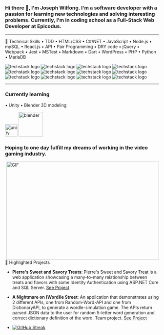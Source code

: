 
### Hi there 👋, I'm Joseph Wilfong. I'm a software developer with a passion for learning new technologies and solving interesting problems. Currently, I'm in coding school as a Full-Stack Web Developer at Epicodus.

---

🔧 Technical Skills
• TDD
• HTML/CSS
• C#/NET
• JavaScript
• Node.js
• mySQL
• React.js
• API
• Pair Programming
• DRY code
• jQuery
• Webpack
• Jest
• MSTest
• Markdown
• Dart
• WordPress
• PHP
• Python
• MariaDB


![techstack logo](https://readme-components.vercel.app/api?component=logo&logo=react&text=true&animation=spin)
![techstack logo](https://readme-components.vercel.app/api?component=logo&logo=javascript&text=true&animation=spin&&fill=58D68D)
![techstack logo](https://readme-components.vercel.app/api?component=logo&logo=csharp&text=true&animation=spin&&fill=CD5C5C)
![techstack logo](https://readme-components.vercel.app/api?component=logo&logo=.net&text=true&animation=spin&&fill=#9FE2BF)
![techstack logo](https://readme-components.vercel.app/api?component=logo&logo=mysql&text=true&animation=spin&&fill=DE3163)
![techstack logo](https://readme-components.vercel.app/api?component=logo&logo=node.js&text=true&animation=spin&&fill=585CD6)
![techstack logo](https://readme-components.vercel.app/api?component=logo&logo=bootstrap&text=true&animation=spin&&fill=CDC80F)
![techstack logo](https://readme-components.vercel.app/api?component=logo&logo=dart&text=true&animation=spin&&fill=355C7D)
![techstack logo](https://readme-components.vercel.app/api?component=logo&logo=flutter&text=true&animation=spin&&fill=E5FCC2)
![techstack logo](https://readme-components.vercel.app/api?component=logo&logo=wordpress&text=true&animation=spin)
![techstack logo](https://readme-components.vercel.app/api?component=logo&logo=php&text=true&animation=spin)
![techstack logo](https://readme-components.vercel.app/api?component=logo&logo=python&text=true&animation=spin)


---

### Currently learning
• Unity
• Blender 3D modeling
<div>
<img src="https://cdn.jsdelivr.net/gh/devicons/devicon/icons/unity/unity-original.svg" title="unity" width="40" height="40" />
<img src="https://cdn.jsdelivr.net/gh/devicons/devicon/icons/blender/blender-original-wordmark.svg" title="blender" width="80" height="80" />
</div>
          
### Hoping to one day fulfill my dreams of working in the video gaming industry.

<img align="right" alt="GIF" src="https://github.com/abhisheknaiidu/abhisheknaiidu/blob/master/code.gif?raw=true" width="500" height="320" />

📖 Highlighted Projects
- **Pierre's Sweet and Savory Treats**: Pierre's Sweet and Savory Treat is a web application showcasing a many-to-many relationship between treats and flavors with some Identity Authentication using ASP.NET Core and SQL Server. [See Project](https://github.com/jcarenza67/Pierres-Sweet-and-Savory-Treats.Solution)
- **A Nightmare on (Word)le Street**: An application that demonstrates using 2 different APIs, one from Random-Word-API and one from DictionaryAPI, to generate a wordle-simulation game. The APIs return parsed JSON data to the user for random 5-letter word generation and correct dictionary definition of the word. Team project. [See Project](https://github.com/jcarenza67/wordle-app)

- [![GitHub Streak](https://streak-stats.demolab.com?user=jcarenza67&theme=shades-of-purple&mode=weekly&exclude_days=Sun%2CSat)](https://git.io/streak-stats)
